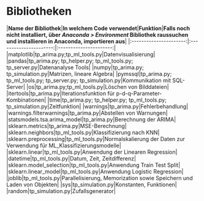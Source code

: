 # Bibliotheken

|**Name der Bibliothek**|**In welchem Code verwendet**|**Funktion**|**Falls noch nicht installiert, über *Anaconda > Environment* Bibliothek raussuchen und installieren in Anaconda, importieren aus**|
|:----------------------:|:----------------------:|:----------------------:|
|matplotlib|tp_arima.py;tp_ml_tools.py|Datenvisualisierung|
|pandas|tp_arima.py; tp_helper.py; tp_ml_tools.py; tp_server.py|Datenanalyse Tools|
|numpy|tp_arima.py; tp_simulation.py|Matrizen, lineare Algebra|
|pymssql|tp_arima.py; tp_ml_tools.py; tp_server.py; tp_simulation.py|Kommunikation mit SQL-Server|
|os|tp_arima.py;tp_ml_tools.py|Löschen von Bilddateien|
|itertools|tp_arima.py|Iterationsfunktion für p-d-q-Parameter-Kombinationen|
|time|tp_arima.py; tp_helper.py; tp_ml_tools.py; tp_simulation.py|Zeitfunktion|
|warnings|tp_arima.py|Fehlerbehandlung|
|warnings.filterwarnings|tp_arima.py|Abstellen von Warnungen|
|statsmodels.tsa.arima_model|tp_arima.py|Berechnung der ARIMA|
|sklearn.metrics|tp_arima.py|MSE-Berechnung|
|sklearn.neighbors|tp_ml_tools.py|Klassifizierung nach KNN|
|sklearn.preprocessing|tp_ml_tools.py|Normalskalierung der Daten zur Verwendung für ML_Klassifizierungsmodelle|
|sklearn.linear|tp_ml_tools.py|Anwendung der Linearen Regression|
|datetime|tp_ml_tools.py|Datum, Zeit, Zeitdifferenz|
|sklearn.model_selection|tp_ml_tools.py|Anwendung Train Test Split|
|sklearn.linear_model|tp_ml_tools.py|Anwendung Logistic Regression|
|joblib|tp_ml_tools.py|Parallelisierung, Memorization sowie Speichern und Laden von Objekten|
|sys|tp_simulation.py|Konstanten, Funktionen|
|random|tp_simulation.py|Zufallsgenerator|
